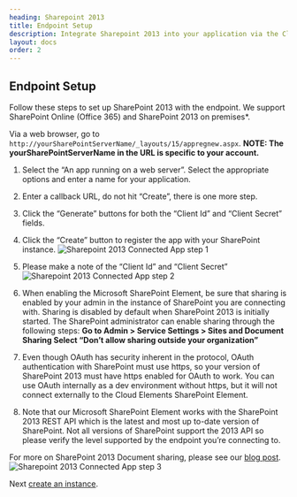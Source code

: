 ```yaml
---
heading: Sharepoint 2013
title: Endpoint Setup
description: Integrate Sharepoint 2013 into your application via the Cloud Elements APIs.
layout: docs
order: 2
---
```

## Endpoint Setup

Follow these steps to set up SharePoint 2013 with the endpoint. We support SharePoint Online (Office 365) and SharePoint 2013 on premises*.

Via a web browser, go to `http://yourSharePointServerName/_layouts/15/appregnew.aspx`.
__NOTE: The yourSharePointServerName in the URL is specific to your account.__

1. Select the “An app running on a web server”.  Select the appropriate options and enter a name for your application.

2. Enter a callback URL, do not hit “Create”, there is one more step.

3. Click the “Generate” buttons for both the “Client Id” and “Client Secret” fields.

4. Click the “Create” button to register the app with your SharePoint instance.
![Sharepoint 2013 Connected App step 1](http://www.cloud-elements.com/wp-content/uploads/2014/07/SharepointCreateApp1.png)

5. Please make a note of the “Client Id” and “Client Secret”
![Sharepoint 2013 Connected App step 2](http://www.cloud-elements.com/wp-content/uploads/2014/07/SharepointCreateApp2.png)

1.  When enabling the Microsoft SharePoint Element, be sure that sharing is enabled by your admin in the instance of SharePoint you are connecting with. Sharing is disabled by default when SharePoint 2013 is initially started. The SharePoint administrator can enable sharing through the following steps:
__Go to Admin > Service Settings > Sites and Document Sharing
Select “Don’t allow sharing outside your organization”__

2. Even though OAuth has security inherent in the protocol, OAuth authentication with SharePoint must use https, so your version of SharePoint 2013 must have https enabled for OAuth to work. You can use OAuth internally as a dev environment without https, but it will not connect externally to the Cloud Elements SharePoint Element.

3. Note that our Microsoft SharePoint Element works with the SharePoint 2013 REST API which is the latest and most up to-date version of SharePoint. Not all versions of SharePoint support the 2013 API so please verify the level supported by the endpoint you’re connecting to.

For more on SharePoint 2013 Document sharing, please see our [blog post](http://blog.cloud-elements.com/enabling-document-sharing-with-the-microsoft-sharepoint-2013-api).
![Sharepoint 2013 Connected App step 3](http://www.cloud-elements.com/wp-content/uploads/2014/08/SharepointShare.png)

Next [create an instance](sharepoint-create-instance.html).

